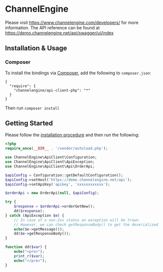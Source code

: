 # ChannelEngine
Please visit https://www.channelengine.com/developers/ for more information.
The API reference can be found at https://demo.channelengine.net/api/swagger/ui/index

## Installation & Usage
### Composer

To install the bindings via [Composer](http://getcomposer.org/), add the following to `composer.json`:

```
{
  "require": {
    "channelengine/api-client-php": "*"
  }
}
```

Then run `composer install`

## Getting Started

Please follow the [installation procedure](#installation--usage) and then run the following:

```php
<?php
require_once(__DIR__ . '/vendor/autoload.php');

use ChannelEngine\ApiClient\Configuration;
use ChannelEngine\ApiClient\ApiException;
use ChannelEngine\ApiClient\Api\OrderApi;

$apiConfig = Configuration::getDefaultConfiguration();
$apiConfig->setHost('https://demo.channelengine.net/api');
$apiConfig->setApiKey('apikey', 'xxxxxxxxxxxx');

$orderApi = new OrderApi(null, $apiConfig);

try {
	$response = $orderApi->orderGetNew();
	dd($response);
} catch (ApiException $e) {
	// In case of a non-2xx status an exception will be trown.
	// However, we can check getResponseBody() to get the deserialized response.
	echo($e->getMessage());
	dd($e->getResponseBody());
}

function dd($var) {
	echo("<pre>");
	print_r($var);
	echo("</pre>");
}
```
